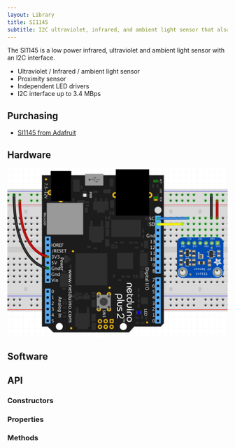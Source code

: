 ```yaml
---
layout: Library
title: SI1145
subtitle: I2C ultraviolet, infrared, and ambient light sensor that also senses proximity.
---
```


The SI1145  is a low power infrared, ultraviolet and ambient light sensor with an I2C interface.

* Ultraviolet / Infrared / ambient light sensor
* Proximity sensor
* Independent LED drivers
* I2C interface up to 3.4 MBps

## Purchasing

* [SI1145 from Adafruit](https://www.adafruit.com/product/1777)

## Hardware

![SI1145 on Breadboard](SI1145OnBreadboard.png)

## Software

## API

### Constructors

### Properties

### Methods
